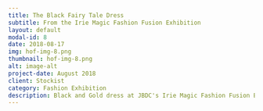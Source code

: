 ```yaml
---
title: The Black Fairy Tale Dress
subtitle: From the Irie Magic Fashion Fusion Exhibition
layout: default
modal-id: 8
date: 2018-08-17
img: hof-img-8.png
thumbnail: hof-img-8.png
alt: image-alt
project-date: August 2018
client: Stockist
category: Fashion Exhibition
description: Black and Gold dress at JBDC's Irie Magic Fashion Fusion Exhibition held at the Jamaica Pegasus
---
```

